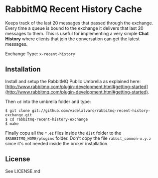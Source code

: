 # RabbitMQ Recent History Cache

Keeps track of the last 20 messages that passed through the exchange. Every time a queue is bound to the exchange it delivers that last 20 messages to them. This is useful for implementing a very simple __Chat History__ where clients that join the conversation can get the latest messages.

Exchange Type: `x-recent-history`

## Installation

Install and setup the RabbitMQ Public Umbrella as explained here: [http://www.rabbitmq.com/plugin-development.html#getting-started](http://www.rabbitmq.com/plugin-development.html#getting-started).

Then `cd` into the umbrella folder and type:

    $ git clone git://github.com/videlalvaro/rabbitmq-recent-history-exchange.git
    $ cd rabbitmq-recent-history-exchange
    $ make

Finally copu all the `*.ez` files inside the `dist` folder to the `$RABBITMQ_HOME/plugins` folder. Don't copy the file `rabbit_common-x.y.z` since it's not needed inside the broker installation.

## License

See LICENSE.md
